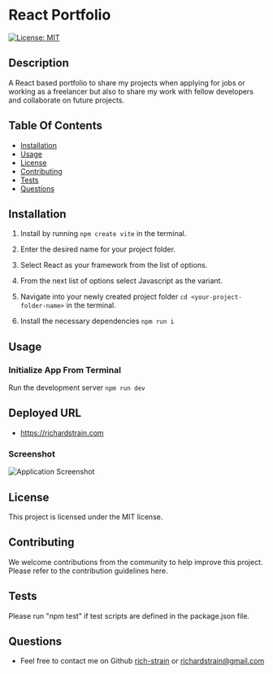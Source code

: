# React Portfolio

[![License: MIT](https://img.shields.io/badge/License-MIT-yellow.svg)](https://opensource.org/licenses/MIT)

## Description

A React based portfolio to share my projects when applying for jobs or working as a freelancer but also to share my work with fellow developers and collaborate on future projects.

## Table Of Contents

- [Installation](#installation)
- [Usage](#usage)
- [License](#license)
- [Contributing](#contributing)
- [Tests](#tests)
- [Questions](#questions)

## Installation

1. Install by running `npm create vite` in the terminal.

2. Enter the desired name for your project folder.

3. Select React as your framework from the list of options.

4. From the next list of options select Javascript as the variant.

5. Navigate into your newly created project folder `cd <your-project-folder-name>` in the terminal.

6. Install the necessary dependencies `npm run i`

## Usage

### Initialize App From Terminal

Run the development server `npm run dev`

## Deployed URL

- https://richardstrain.com

### Screenshot

![Application Screenshot](../robot-barnacle/src/assets/portfolioScreenshot.png)

## License

This project is licensed under the MIT license.

## Contributing

We welcome contributions from the community to help improve this project. Please refer to the contribution guidelines here.

## Tests

Please run "npm test" if test scripts are defined in the package.json file.

## Questions

- Feel free to contact me on Github [rich-strain](https://github.com/rich-strain) or [richardstrain@gmail.com](mailto:richardstrain@gmail.com)

